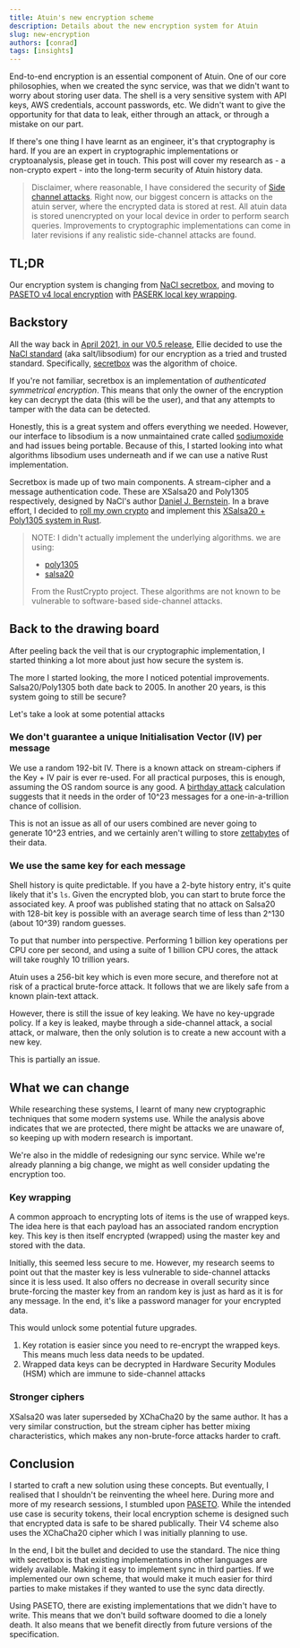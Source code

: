 ```yaml
---
title: Atuin's new encryption scheme
description: Details about the new encryption system for Atuin
slug: new-encryption
authors: [conrad]
tags: [insights]
---
```


<head>
    <meta data-rh="true" property="og:image" content="https://atuin.sh/img/encryption-og.jpg" />
    <meta data-rh="true" property="twitter:image" content="https://atuin.sh/img/encryption-og.jpg" />
</head>

End-to-end encryption is an essential component of Atuin.
One of our core philosophies, when we created the sync service, was that
we didn't want to worry about storing user data. The shell is a very
sensitive system with API keys, AWS credentials, account passwords, etc.
We didn't want to give the opportunity for that data to leak, either through an attack, or through a mistake on our part.

If there's one thing I have learnt as an engineer, it's that cryptography is hard.
If you are an expert in cryptographic implementations or cryptoanalysis, please get in touch.
This post will cover my research as - a non-crypto expert - into the long-term security of Atuin history data.

> Disclaimer, where reasonable, I have considered the security of
> [Side channel attacks](https://en.wikipedia.org/wiki/Side-channel_attack).
> Right now, our biggest concern is attacks on the atuin server, where the encrypted data is stored at rest.
> All atuin data is stored unencrypted on your local device in order to perform search queries. Improvements
> to cryptographic implementations can come in later revisions if any realistic side-channel attacks are found.

## TL;DR

Our encryption system is changing from [NaCl secretbox](https://nacl.cr.yp.to/secretbox.html),
and moving to [PASETO v4 local encryption](https://github.com/paseto-standard/paseto-spec/tree/master/docs/01-Protocol-Versions#version-4-sodium-modern)
with [PASERK local key wrapping](https://github.com/paseto-standard/paserk/blob/master/types/local-wrap.md).

## Backstory

All the way back in [April 2021, in our V0.5 release](https://github.com/ellie/atuin/pull/31/files#diff-6cb394acf0a1c664cf29bc71085c713dc29308df03dfcd58d44d91b536201041),
Ellie decided to use the [NaCl standard](https://nacl.cr.yp.to/) (aka salt/libsodium) for our encryption as a tried and trusted standard.
Specifically, [secretbox](https://nacl.cr.yp.to/secretbox.html) was the algorithm of choice.

If you're not familiar, secretbox is an implementation of _authenticated symmetrical encryption_. This means
that only the owner of the encryption key can decrypt the data (this will be the user), and that any attempts
to tamper with the data can be detected.

Honestly, this is a great system and offers everything we needed. However, our interface to libsodium is a now unmaintained crate called [sodiumoxide](https://github.com/sodiumoxide/sodiumoxide) and had issues being portable. Because of this, I started looking into what algorithms libsodium uses underneath and if we can use a native Rust implementation.

Secretbox is made up of two main components. A stream-cipher and a message authentication code.
These are XSalsa20 and Poly1305 respectively, designed by NaCl's author [Daniel J. Bernstein](https://en.wikipedia.org/wiki/Daniel_J._Bernstein).
In a brave effort, I decided to [roll my own crypto](https://security.stackexchange.com/questions/18197/why-shouldnt-we-roll-our-own)
and implement this [XSalsa20 + Poly1305 system in Rust](https://github.com/ellie/atuin/pull/805).

> NOTE: I didn't actually implement the underlying algorithms. we are using:
> * [poly1305](https://github.com/RustCrypto/universal-hashes/tree/master/poly1305)
> * [salsa20](https://github.com/RustCrypto/stream-ciphers/tree/master/salsa20)
>
> From the RustCrypto project.
> These algorithms are not known to be vulnerable to software-based side-channel attacks.

## Back to the drawing board

After peeling back the veil that is our cryptographic implementation,
I started thinking a lot more about just how secure the system is.

The more I started looking, the more I noticed potential improvements.
Salsa20/Poly1305 both date back to 2005. In another 20 years, is this system going to still be secure?

Let's take a look at some potential attacks

### We don't guarantee a unique Initialisation Vector (IV) per message

We use a random 192-bit IV. There is a known attack on stream-ciphers if the
Key + IV pair is ever re-used. For all practical purposes, this is enough, assuming the OS random source is any good. A [birthday attack](https://en.wikipedia.org/wiki/Birthday_attack) calculation suggests that it needs in the order of 10^23 messages for a one-in-a-trillion chance of collision.

This is not an issue as all of our users combined are never going to generate 10^23 entries, and we certainly aren't willing to store [zettabytes](https://en.wikipedia.org/wiki/Byte#Multiple-byte_units) of their data.

### We use the same key for each message

Shell history is quite predictable. If you have a 2-byte history entry, it's quite likely that it's `ls`. Given the encrypted blob, you can start to brute force the associated key. A proof was published stating that no attack on Salsa20 with 128-bit key is possible with an average search time of less than 2^130 (about 10^39) random guesses.

To put that number into perspective. Performing 1 billion key operations per CPU core per second, and using a suite of 1 billion CPU cores, the attack will take roughly 10 trillion years.

Atuin uses a 256-bit key which is even more secure, and therefore not at risk of a practical brute-force attack. It follows that we are likely safe from a known plain-text attack.

However, there is still the issue of key leaking. We have no key-upgrade policy.
If a key is leaked, maybe through a side-channel attack, a social attack, or malware,
then the only solution is to create a new account with a new key.

This is partially an issue.

## What we can change

While researching these systems, I learnt of many new cryptographic techniques that some modern systems use. While the analysis above indicates that we are protected, there might be attacks we are unaware of, so keeping up with modern research is important.

We're also in the middle of redesigning our sync service. While we're already planning a big change, we might as well consider updating the encryption too.

### Key wrapping

A common approach to encrypting lots of items is the use of wrapped keys.
The idea here is that each payload has an associated random encryption key.
This key is then itself encrypted (wrapped) using the master key and stored with the data.

Initially, this seemed less secure to me. However, my research seems to point out that
the master key is less vulnerable to side-channel attacks since it is less used.
It also offers no decrease in overall security since brute-forcing the master key from an
random key is just as hard as it is for any message. In the end, it's like
a password manager for your encrypted data.

This would unlock some potential future upgrades.

1. Key rotation is easier since you need to re-encrypt the wrapped keys. This means much less data needs to be updated.
2. Wrapped data keys can be decrypted in Hardware Security Modules (HSM) which are immune to side-channel attacks

### Stronger ciphers

XSalsa20 was later superseded by XChaCha20 by the same author. It has a very similar construction,
but the stream cipher has better mixing characteristics, which makes any non-brute-force attacks harder to craft.

## Conclusion

I started to craft a new solution using these concepts.
But eventually, I realised that I shouldn't be reinventing the wheel here.
During more and more of my research sessions, I stumbled upon [PASETO](https://paseto.io/).
While the intended use case is security tokens,
their local encryption scheme is designed such that encrypted data is safe to be shared publically.
Their V4 scheme also uses the XChaCha20 cipher which I was initially planning to use.

In the end, I bit the bullet and decided to use the standard.
The nice thing with secretbox is that existing implementations in other languages are widely available.
Making it easy to implement sync in third parties. If we implemented our own scheme,
that would make it much easier for third parties to make mistakes if they wanted to use the sync data directly.

Using PASETO, there are existing implementations that we didn't have to write.
This means that we don't build software doomed to die a lonely death. It also means
that we benefit directly from future versions of the specification.


